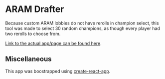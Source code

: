 # ARAM Drafter
Because custom ARAM lobbies do not have rerolls in champion select, this tool was made to select 30 random champions, as though every player had two rerolls to choose from. 

[Link to the actual app/page can be found here](https://potatoboiler.github.io/aram-drafter/).

## Miscellaneous
This app was boostrapped using [create-react-app](https://github.com/facebook/create-react-app).
